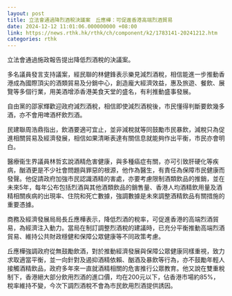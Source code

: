 ```yaml
---
layout: post
title: 立法會通過降烈酒稅決議案　丘應樺：可促進香港高端烈酒貿易
date: 2024-12-12 11:01:06.000000000 +08:00
link: https://news.rthk.hk/rthk/ch/component/k2/1783141-20241212.htm
categories: rthk
---
```


立法會通過施政報告提出降低烈酒稅的決議案。

多名議員發言支持議案，經民聯的林健鋒表示樂見減烈酒稅，相信能進一步推動香港成為國際頂尖的酒類貿易及分銷中心，創造龐大經濟效益，惠及旅遊、餐飲、展覽等多個行業，用美酒增添香港美食天堂的盛名，有利推動盛事發展。

自由黨的邵家輝歡迎政府減烈酒稅，相信即使減烈酒稅後，市民懂得判斷要飲幾多酒，亦不會用啤酒杯飲烈酒。

民建聯周浩鼎指出，飲酒要適可宜止，並非減稅就等同鼓勵市民暴飲，減稅只為促進相關貿易及經濟發展，相信如果清晰表達有關信息就能夠作出平衡，市民亦會明白。

醫療衞生界議員林哲玄說酒精危害健康，與多種癌症有關，亦可引致肝硬化等疾病，酗酒更是不少社會問題與罪惡的根源，他作為醫生，有責任為保障市民健康而發聲。他促請政府加強市民認識酒精的害處，亦要考慮限制酒類飲品的推銷，並在未來5年，每年公布包括烈酒與其他酒類飲品的銷售量、香港人均酒精飲用量及酒精相關疾病的出現率、住院和死亡數據，強調數據是未來調整酒精飲品有關措施的重要憑據。

商務及經濟發展局局長丘應樺表示，降低烈酒的稅率，可促進香港的高端烈酒貿易，為經濟注入動力。當局在制訂調整烈酒稅的建議時，已充分平衡推動高端烈酒貿易、維持公共財政穩健和保障公眾健康等不同政策考慮。

丘應樺強調政府從無鼓勵飲酒，對於推動經濟發展與保障公眾健康同樣重視，致力求取適當平衡，並一向針對及遏抑酒精依賴、酗酒及暴飲等行為，亦不鼓勵年輕人接觸酒精飲品，政府多年來一直就酒精相關的危害推行公眾教育。他又說在雙重稅制下，香港絕大部分飲用烈酒的進口價，均在200元以下，佔香港市場約85%，稅率維持不變，今次下調烈酒稅不會為市民飲用烈酒提供誘因。
